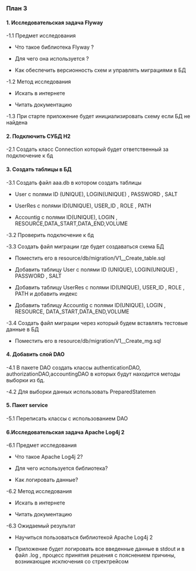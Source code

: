 ### План 3

#### 1. Исследовательская задача Flyway 

-1.1 Предмет исследования 

* Что такое библиотека Flyway ?

* Для чего она используется ?

* Как обеспечить версионность схем и управлять миграциями в БД

-1.2 Метод исследования 

* Искать в интернете

* Читать документацию

-1.3 При старте приложение будет инициализировать схему если БД не найдена

#### 2. Подключить СУБД H2

-2.1 Создать класс Connection который будет ответственный за подключение к бд

#### 3. Создать таблицы в БД

-3.1 Создать файл aaa.db в котором создать таблицы

* User с полями ID (UNIQUE), LOGIN(UNIQUE) , PASSWORD , SALT

* UserRes с полями ID(UNIQUE), USER_ID , ROLE , PATH

* Accountig c полями  ID(UNIQUE), LOGIN , RESOURCE,DATA_START,DATA_END,VOLUME

-3.2 Проверить подключение к бд

-3.3 Создать файл миграции где будет создаваться схема БД

* Поместить его в resource/db/migration/V1__Create_table.sql

* Добавить таблицу User с полями ID (UNIQUE), LOGIN(UNIQUE) , PASSWORD , SALT

* Добавить таблицу  UserRes с полями ID(UNIQUE), USER_ID , ROLE , PATH и добавить индекс 

* Добавить таблицу  Accountig c полями  ID(UNIQUE), LOGIN , RESOURCE, DATA_START,DATA_END,VOLUME

-3.4 Создать файл миграции через который будем вставлять тестовые данные в БД

* Поместить его в resource/db/migration/V1__Create_mg.sql  

#### 4. Добавить слой DAO

-4.1 В пакете DAO создать классы authenticationDAO, authorizationDAO,accountingDAO в которых будут находится методы выборки из бд.

-4.2 Для выборки данных использовать PreparedStatemen

#### 5. Пакет service

-5.1 Переписать классы с использованием DAO

#### 6.Исследовательская задача Apache Log4j 2

-6.1 Предмет исследования 

* Что такое Apache Log4j 2?

* Для чего используется библиотека?

* Как логировать данные?

-6.2 Метод исследования 

* Искать в интернете

* Читать документацию

-6.3 Ожидаемый результат

* Научиться пользоваться библиотекой Apache Log4j 2

* Приложение будет логировать все введенные данные в stdout и в  файл .log , процесс принятия решения с пояснением причины, возникающие исключения со стректрейсом

